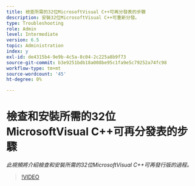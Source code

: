 ```yaml
---
title: 檢查所需的32位MicrosoftVisual C++可再分發表的步驟
description: 安裝32位MicrosoftVisual C++可重新分發。
type: Troubleshooting
role: Admin
level: Intermediate
version: 6.5
topic: Administration
index: y
exl-id: de4315b4-9e9b-4c5a-8c04-2c225a8b9f73
source-git-commit: b3e9251bdb18a008be95c1fa9e5c79252a74fc98
workflow-type: tm+mt
source-wordcount: '45'
ht-degree: 0%

---
```


# 檢查和安裝所需的32位MicrosoftVisual C++可再分發表的步驟

*此視頻將介紹檢查和安裝所需的32位MicrosoftVisual C++可再發行版的過程。*

>[!VIDEO](https://video.tv.adobe.com/v/335520?quality=12&learn=on)
